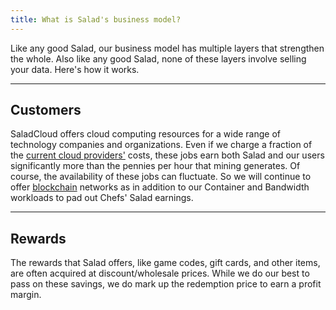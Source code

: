 ```yaml
---
title: What is Salad's business model?
---
```


Like any good Salad, our business model has multiple layers that strengthen the whole. Also like any good Salad, none of
these layers involve selling your data. Here's how it works.

---

## Customers

SaladCloud offers cloud computing resources for a wide range of technology companies and organizations. Even if we
charge a fraction of the
[current cloud providers'](https://www.softwaretestinghelp.com/cloud-computing-service-providers/) costs, these jobs
earn both Salad and our users significantly more than the pennies per hour that mining generates. Of course, the
availability of these jobs can fluctuate. So we will continue to offer
[blockchain](/docs/faq/salad-app/80-what-miners-does-salad-currently-use) networks as in addition to our Container and
Bandwidth workloads to pad out Chefs' Salad earnings.

---

## Rewards

The rewards that Salad offers, like game codes, gift cards, and other items, are often acquired at discount/wholesale
prices. While we do our best to pass on these savings, we do mark up the redemption price to earn a profit margin.
